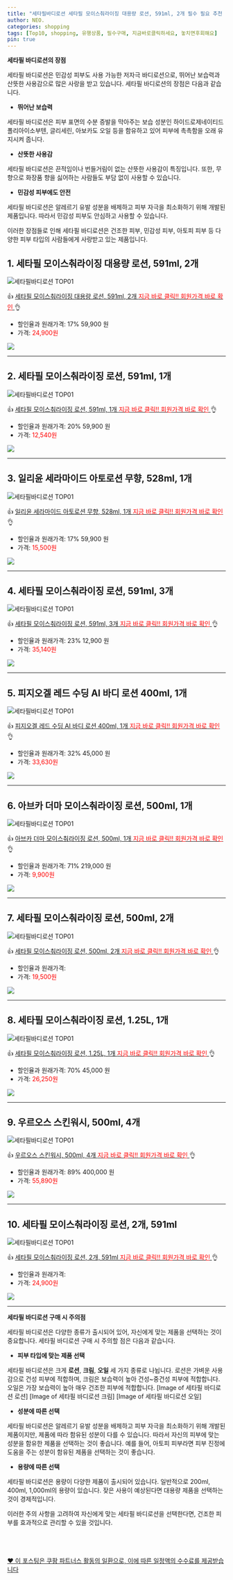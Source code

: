 ```yaml
---
title: "세타필바디로션 세타필 모이스춰라이징 대용량 로션, 591ml, 2개 필수 필요 추천 제품 비교 최저 가격 비교 장점 구매 후기 구매평"
author: NEO.
categories: shopping
tags: [Top10, shopping, 유행상품, 필수구매, 지금바로클릭하세요, 놓치면후회해요]
pin: true
---
```

**세타필 바디로션의 장점**

세타필 바디로션은 민감성 피부도 사용 가능한 저자극 바디로션으로, 뛰어난 보습력과 산뜻한 사용감으로 많은 사랑을 받고 있습니다. 세타필 바디로션의 장점은 다음과 같습니다.

* **뛰어난 보습력**

세타필 바디로션은 피부 표면의 수분 증발을 막아주는 보습 성분인 하이드로제네이티드폴리아이소부텐, 글리세린, 아보카도 오일 등을 함유하고 있어 피부에 촉촉함을 오래 유지시켜 줍니다.

* **산뜻한 사용감**

세타필 바디로션은 끈적임이나 번들거림이 없는 산뜻한 사용감이 특징입니다. 또한, 무향으로 화장품 향을 싫어하는 사람들도 부담 없이 사용할 수 있습니다.

* **민감성 피부에도 안전**

세타필 바디로션은 알레르기 유발 성분을 배제하고 피부 자극을 최소화하기 위해 개발된 제품입니다. 따라서 민감성 피부도 안심하고 사용할 수 있습니다.

이러한 장점들로 인해 세타필 바디로션은 건조한 피부, 민감성 피부, 아토피 피부 등 다양한 피부 타입의 사람들에게 사랑받고 있는 제품입니다.

   

## 1. 세타필 모이스춰라이징 대용량 로션, 591ml, 2개

![세타필바디로션 TOP01](https://thumbnail6.coupangcdn.com/thumbnails/remote/490x490ex/image/retail/images/711593805388429-8681b9cc-5d10-40db-99d4-f490d8eca8b5.jpg)


👍 [세타필 모이스춰라이징 대용량 로션, 591ml, 2개 <font color=red> 지금 바로 클릭!! 회원가격 바로 확인 </font> ](https://link.coupang.com/re/AFFSDP?lptag=AF3617701&subid=GithubCoopas&pageKey=7164345502&traceid=V0-153&itemId=15015111767&vendorItemId=85072877349) 👌 


- 할인율과 원래가격: 17%  59,900   원
- 가격: <span style='color:red'>24,900원</span>

[![](/discount_price.png)](https://link.coupang.com/re/AFFSDP?lptag=AF3617701&subid=GithubCoopas&pageKey=7164345502&traceid=V0-153&itemId=15015111767&vendorItemId=85072877349)

---


   

## 2. 세타필 모이스춰라이징 로션, 591ml, 1개

![세타필바디로션 TOP01](https://thumbnail6.coupangcdn.com/thumbnails/remote/490x490ex/image/retail/images/1322644922592436-233ae835-1c61-4ace-bc8d-8950cb6c315f.jpg)


👍 [세타필 모이스춰라이징 로션, 591ml, 1개 <font color=red> 지금 바로 클릭!! 회원가격 바로 확인 </font> ](https://link.coupang.com/re/AFFSDP?lptag=AF3617701&subid=GithubCoopas&pageKey=7164345502&traceid=V0-153&itemId=14999324866&vendorItemId=80519514876) 👌 


- 할인율과 원래가격: 20%  59,900   원
- 가격: <span style='color:red'>12,540원</span>

[![](/discount_price.png)](https://link.coupang.com/re/AFFSDP?lptag=AF3617701&subid=GithubCoopas&pageKey=7164345502&traceid=V0-153&itemId=14999324866&vendorItemId=80519514876)

---


   

## 3. 일리윤 세라마이드 아토로션 무향, 528ml, 1개

![세타필바디로션 TOP01](https://thumbnail6.coupangcdn.com/thumbnails/remote/490x490ex/image/retail/images/863489696662833-cfbde4f5-c918-4261-ad07-58fb679f1184.jpg)


👍 [일리윤 세라마이드 아토로션 무향, 528ml, 1개 <font color=red> 지금 바로 클릭!! 회원가격 바로 확인 </font> ](https://link.coupang.com/re/AFFSDP?lptag=AF3617701&subid=GithubCoopas&pageKey=6936824598&traceid=V0-153&itemId=13311997229&vendorItemId=3335127002) 👌 


- 할인율과 원래가격: 17%  59,900   원
- 가격: <span style='color:red'>15,500원</span>

[![](/discount_price.png)](https://link.coupang.com/re/AFFSDP?lptag=AF3617701&subid=GithubCoopas&pageKey=6936824598&traceid=V0-153&itemId=13311997229&vendorItemId=3335127002)

---


   

## 4. 세타필 모이스춰라이징 로션, 591ml, 3개

![세타필바디로션 TOP01](https://thumbnail10.coupangcdn.com/thumbnails/remote/490x490ex/image/retail/images/711216595735036-8139ff0f-4120-43d8-a05f-820fa0f83a1d.jpg)


👍 [세타필 모이스춰라이징 로션, 591ml, 3개 <font color=red> 지금 바로 클릭!! 회원가격 바로 확인 </font> ](https://link.coupang.com/re/AFFSDP?lptag=AF3617701&subid=GithubCoopas&pageKey=7164345502&traceid=V0-153&itemId=17910186641&vendorItemId=85072873775) 👌 


- 할인율과 원래가격: 23%  12,900   원
- 가격: <span style='color:red'>35,140원</span>

[![](/discount_price.png)](https://link.coupang.com/re/AFFSDP?lptag=AF3617701&subid=GithubCoopas&pageKey=7164345502&traceid=V0-153&itemId=17910186641&vendorItemId=85072873775)

---


   

## 5. 피지오겔 레드 수딩 AI 바디 로션 400ml, 1개

![세타필바디로션 TOP01](https://thumbnail7.coupangcdn.com/thumbnails/remote/490x490ex/image/vendor_inventory/9b8b/f0b3d5b2a197fa3459bfb9f0300d78f693dabd3ff302a5eb2e42b03f7549.jpg)


👍 [피지오겔 레드 수딩 AI 바디 로션 400ml, 1개 <font color=red> 지금 바로 클릭!! 회원가격 바로 확인 </font> ](https://link.coupang.com/re/AFFSDP?lptag=AF3617701&subid=GithubCoopas&pageKey=6729084280&traceid=V0-153&itemId=12289893193&vendorItemId=86827423157) 👌 


- 할인율과 원래가격: 32%  45,000   원
- 가격: <span style='color:red'>33,630원</span>

[![](/discount_price.png)](https://link.coupang.com/re/AFFSDP?lptag=AF3617701&subid=GithubCoopas&pageKey=6729084280&traceid=V0-153&itemId=12289893193&vendorItemId=86827423157)

---


   

## 6. 아브카 더마 모이스춰라이징 로션, 500ml, 1개

![세타필바디로션 TOP01](https://thumbnail6.coupangcdn.com/thumbnails/remote/490x490ex/image/retail/images/2023/06/07/9/4/8d910bb7-067c-4ddc-af0b-fbb6f645c967.jpg)


👍 [아브카 더마 모이스춰라이징 로션, 500ml, 1개 <font color=red> 지금 바로 클릭!! 회원가격 바로 확인 </font> ](https://link.coupang.com/re/AFFSDP?lptag=AF3617701&subid=GithubCoopas&pageKey=7384676406&traceid=V0-153&itemId=19079399276&vendorItemId=86201824341) 👌 


- 할인율과 원래가격: 71%  219,000   원
- 가격: <span style='color:red'>9,900원</span>

[![](/discount_price.png)](https://link.coupang.com/re/AFFSDP?lptag=AF3617701&subid=GithubCoopas&pageKey=7384676406&traceid=V0-153&itemId=19079399276&vendorItemId=86201824341)

---


   

## 7. 세타필 모이스춰라이징 로션, 500ml, 2개

![세타필바디로션 TOP01](https://thumbnail6.coupangcdn.com/thumbnails/remote/490x490ex/image/retail/images/8bf8a482-84f5-46dd-a5a6-13639d3cff238765135340582614563.png)


👍 [세타필 모이스춰라이징 로션, 500ml, 2개 <font color=red> 지금 바로 클릭!! 회원가격 바로 확인 </font> ](https://link.coupang.com/re/AFFSDP?lptag=AF3617701&subid=GithubCoopas&pageKey=7164345502&traceid=V0-153&itemId=15362153822&vendorItemId=85296881728) 👌 


- 할인율과 원래가격: 
- 가격: <span style='color:red'>19,500원</span>

[![](/discount_price.png)](https://link.coupang.com/re/AFFSDP?lptag=AF3617701&subid=GithubCoopas&pageKey=7164345502&traceid=V0-153&itemId=15362153822&vendorItemId=85296881728)

---


   

## 8. 세타필 모이스춰라이징 로션, 1.25L, 1개

![세타필바디로션 TOP01](https://thumbnail9.coupangcdn.com/thumbnails/remote/490x490ex/image/retail/images/2022/12/20/10/0/196f8a76-789e-4c72-869e-db746d34bfee.png)


👍 [세타필 모이스춰라이징 로션, 1.25L, 1개 <font color=red> 지금 바로 클릭!! 회원가격 바로 확인 </font> ](https://link.coupang.com/re/AFFSDP?lptag=AF3617701&subid=GithubCoopas&pageKey=7164345502&traceid=V0-153&itemId=17215242941&vendorItemId=84387112171) 👌 


- 할인율과 원래가격: 70%  45,000   원
- 가격: <span style='color:red'>26,250원</span>

[![](/discount_price.png)](https://link.coupang.com/re/AFFSDP?lptag=AF3617701&subid=GithubCoopas&pageKey=7164345502&traceid=V0-153&itemId=17215242941&vendorItemId=84387112171)

---


   

## 9. 우르오스 스킨워시, 500ml, 4개

![세타필바디로션 TOP01](https://thumbnail6.coupangcdn.com/thumbnails/remote/490x490ex/image/vendor_inventory/8063/2480d06c372d3be27c0f6ad51a3cb9ff0a2f7bd645d573f3601c87e9bb85.jpg)


👍 [우르오스 스킨워시, 500ml, 4개 <font color=red> 지금 바로 클릭!! 회원가격 바로 확인 </font> ](https://link.coupang.com/re/AFFSDP?lptag=AF3617701&subid=GithubCoopas&pageKey=6353876203&traceid=V0-153&itemId=17776054625&vendorItemId=75797109314) 👌 


- 할인율과 원래가격: 89%  400,000   원
- 가격: <span style='color:red'>55,890원</span>

[![](/discount_price.png)](https://link.coupang.com/re/AFFSDP?lptag=AF3617701&subid=GithubCoopas&pageKey=6353876203&traceid=V0-153&itemId=17776054625&vendorItemId=75797109314)

---


   

## 10. 세타필 모이스춰라이징 로션, 2개, 591ml

![세타필바디로션 TOP01](https://thumbnail10.coupangcdn.com/thumbnails/remote/490x490ex/image/retail/images/66c11ed6-9977-4d6d-b8c8-5b0315e0ec763808984098455995247.png)


👍 [세타필 모이스춰라이징 로션, 2개, 591ml <font color=red> 지금 바로 클릭!! 회원가격 바로 확인 </font> ](https://link.coupang.com/re/AFFSDP?lptag=AF3617701&subid=GithubCoopas&pageKey=6659186825&traceid=V0-153&itemId=19576324280&vendorItemId=86683966151) 👌 


- 할인율과 원래가격: 
- 가격: <span style='color:red'>24,900원</span>

[![](/discount_price.png)](https://link.coupang.com/re/AFFSDP?lptag=AF3617701&subid=GithubCoopas&pageKey=6659186825&traceid=V0-153&itemId=19576324280&vendorItemId=86683966151)

---
**세타필 바디로션 구매 시 주의점**

세타필 바디로션은 다양한 종류가 출시되어 있어, 자신에게 맞는 제품을 선택하는 것이 중요합니다. 세타필 바디로션 구매 시 주의할 점은 다음과 같습니다.

* **피부 타입에 맞는 제품 선택**

세타필 바디로션은 크게 **로션**, **크림**, **오일** 세 가지 종류로 나뉩니다. 로션은 가벼운 사용감으로 건성 피부에 적합하며, 크림은 보습력이 높아 건성~중건성 피부에 적합합니다. 오일은 가장 보습력이 높아 매우 건조한 피부에 적합합니다.
[Image of 세타필 바디로션 로션]
[Image of 세타필 바디로션 크림]
[Image of 세타필 바디로션 오일]

* **성분에 따른 선택**

세타필 바디로션은 알레르기 유발 성분을 배제하고 피부 자극을 최소화하기 위해 개발된 제품이지만, 제품에 따라 함유된 성분이 다를 수 있습니다. 따라서 자신의 피부에 맞는 성분을 함유한 제품을 선택하는 것이 좋습니다. 예를 들어, 아토피 피부라면 피부 진정에 도움을 주는 성분이 함유된 제품을 선택하는 것이 좋습니다.

* **용량에 따른 선택**

세타필 바디로션은 용량이 다양한 제품이 출시되어 있습니다. 일반적으로 200ml, 400ml, 1,000ml의 용량이 있습니다. 잦은 사용이 예상된다면 대용량 제품을 선택하는 것이 경제적입니다.

이러한 주의 사항을 고려하여 자신에게 맞는 세타필 바디로션을 선택한다면, 건조한 피부를 효과적으로 관리할 수 있을 것입니다.<br><br><br><br><br> [ ❤  이 포스팅은 쿠팡 파트너스 활동의 일환으로, 이에 따른 일정액의 수수료를 제공받습니다](https://link.coupang.com/a/bcEFyh)